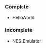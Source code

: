 <h3>Complete</h3>
<ul>
	<li>HelloWorld</li>
</ul>
<h3>Incomplete</h3>
<ul>
	<li>NES_Emulator</li>
</ul>
